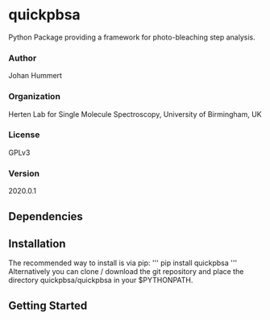 # quickpbsa

Python Package providing a framework for photo-bleaching step analysis.


### Author
Johan Hummert


### Organization
Herten Lab for Single Molecule Spectroscopy, University of Birmingham, UK

### License
GPLv3

### Version
2020.0.1


## Dependencies

## Installation

The recommended way to install is via pip:
'''
pip install quickpbsa
'''
Alternatively you can clone / download the git repository and place the directory quickpbsa/quickpbsa in your $PYTHONPATH.

## Getting Started

